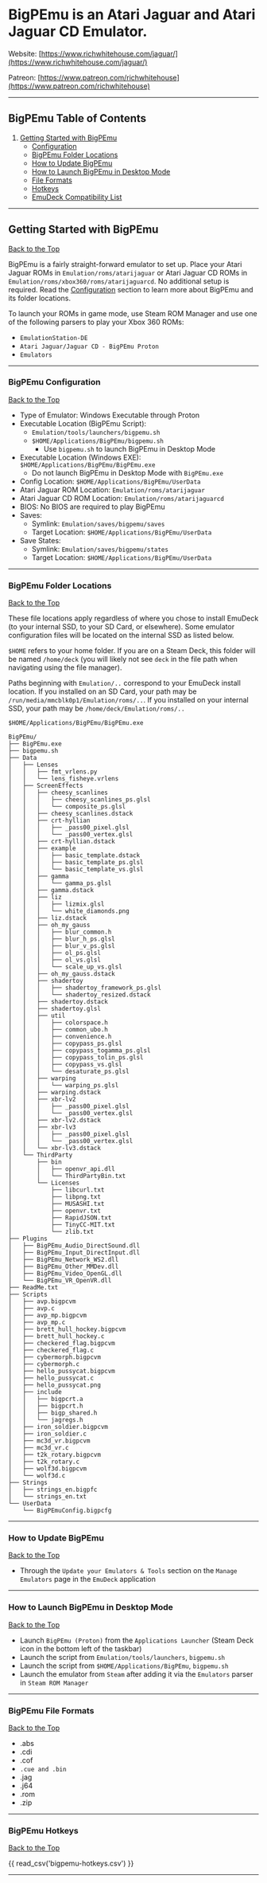 # BigPEmu is an Atari Jaguar and Atari Jaguar CD Emulator.

Website: [https://www.richwhitehouse.com/jaguar/](https://www.richwhitehouse.com/jaguar/)

Patreon: [https://www.patreon.com/richwhitehouse](https://www.patreon.com/richwhitehouse)

***

## BigPEmu Table of Contents

1. [Getting Started with BigPEmu](#getting-started-with-bigpemu)
    - [Configuration](#bigpemu-configuration)
    - [BigPEmu Folder Locations](#bigpemu-folder-locations)
    - [How to Update BigPEmu](#how-to-update-bigpemu)
    - [How to Launch BigPEmu in Desktop Mode](#how-to-launch-bigpemu-in-desktop-mode)
    - [File Formats](#bigpemu-file-formats)
    - [Hotkeys](#bigpemu-hotkeys)
    - [EmuDeck Compatibility List](#emudeck-compatibility-list)

***

## Getting Started with BigPEmu
[Back to the Top](#bigpemu-table-of-contents)

BigPEmu is a fairly straight-forward emulator to set up. Place your Atari Jaguar ROMs in `Emulation/roms/atarijaguar` or Atari Jaguar CD ROMs in `Emulation/roms/xbox360/roms/atarijaguarcd`. No additional setup is required. Read the [Configuration](#bigpemu-configuration) section to learn more about BigPEmu and its folder locations.

To launch your ROMs in game mode, use Steam ROM Manager and use one of the following parsers to play your Xbox 360 ROMs:

* `EmulationStation-DE`
* `Atari Jaguar/Jaguar CD - BigPEmu Proton`
* `Emulators`

***

### BigPEmu Configuration
[Back to the Top](#bigpemu-table-of-contents)


* Type of Emulator: Windows Executable through Proton
* Executable Location (BigPEmu Script): 
  * `Emulation/tools/launchers/bigpemu.sh`
  * `$HOME/Applications/BigPEmu/bigpemu.sh`
    * Use `bigpemu.sh` to launch BigPEmu in Desktop Mode
* Executable Location (Windows EXE): `$HOME/Applications/BigPEmu/BigPEmu.exe`
    * Do not launch BigPEmu in Desktop Mode with `BigPEmu.exe`
* Config Location: `$HOME/Applications/BigPEmu/UserData`
* Atari Jaguar ROM Location: `Emulation/roms/atarijaguar`
* Atari Jaguar CD ROM Location: `Emulation/roms/atarijaguarcd`
* BIOS: No BIOS are required to play BigPEmu
* Saves:
    * Symlink: `Emulation/saves/bigpemu/saves`
    * Target Location: `$HOME/Applications/BigPEmu/UserData`
* Save States:
    * Symlink: `Emulation/saves/bigpemu/states`
    * Target Location: `$HOME/Applications/BigPEmu/UserData`

***

### BigPEmu Folder Locations
[Back to the Top](#bigpemu-table-of-contents)

These file locations apply regardless of where you chose to install EmuDeck (to your internal SSD, to your SD Card, or elsewhere). Some emulator configuration files will be located on the internal SSD as listed below. 

`$HOME` refers to your home folder. If you are on a Steam Deck, this folder will be named `/home/deck` (you will likely not see `deck` in the file path when navigating using the file manager). 

Paths beginning with `Emulation/..` correspond to your EmuDeck install location. If you installed on an SD Card, your path may be `/run/media/mmcblk0p1/Emulation/roms/..`. If you installed on your internal SSD, your path may be `/home/deck/Emulation/roms/..`

`$HOME/Applications/BigPEmu/BigPEmu.exe`

```
BigPEmu/
├── BigPEmu.exe
├── bigpemu.sh
├── Data
│   ├── Lenses
│   │   ├── fmt_vrlens.py
│   │   └── lens_fisheye.vrlens
│   ├── ScreenEffects
│   │   ├── cheesy_scanlines
│   │   │   ├── cheesy_scanlines_ps.glsl
│   │   │   └── composite_ps.glsl
│   │   ├── cheesy_scanlines.dstack
│   │   ├── crt-hyllian
│   │   │   ├── _pass00_pixel.glsl
│   │   │   └── _pass00_vertex.glsl
│   │   ├── crt-hyllian.dstack
│   │   ├── example
│   │   │   ├── basic_template.dstack
│   │   │   ├── basic_template_ps.glsl
│   │   │   └── basic_template_vs.glsl
│   │   ├── gamma
│   │   │   └── gamma_ps.glsl
│   │   ├── gamma.dstack
│   │   ├── liz
│   │   │   ├── lizmix.glsl
│   │   │   └── white_diamonds.png
│   │   ├── liz.dstack
│   │   ├── oh_my_gauss
│   │   │   ├── blur_common.h
│   │   │   ├── blur_h_ps.glsl
│   │   │   ├── blur_v_ps.glsl
│   │   │   ├── ol_ps.glsl
│   │   │   ├── ol_vs.glsl
│   │   │   └── scale_up_vs.glsl
│   │   ├── oh_my_gauss.dstack
│   │   ├── shadertoy
│   │   │   ├── shadertoy_framework_ps.glsl
│   │   │   └── shadertoy_resized.dstack
│   │   ├── shadertoy.dstack
│   │   ├── shadertoy.glsl
│   │   ├── util
│   │   │   ├── colorspace.h
│   │   │   ├── common_ubo.h
│   │   │   ├── convenience.h
│   │   │   ├── copypass_ps.glsl
│   │   │   ├── copypass_togamma_ps.glsl
│   │   │   ├── copypass_tolin_ps.glsl
│   │   │   ├── copypass_vs.glsl
│   │   │   └── desaturate_ps.glsl
│   │   ├── warping
│   │   │   └── warping_ps.glsl
│   │   ├── warping.dstack
│   │   ├── xbr-lv2
│   │   │   ├── _pass00_pixel.glsl
│   │   │   └── _pass00_vertex.glsl
│   │   ├── xbr-lv2.dstack
│   │   ├── xbr-lv3
│   │   │   ├── _pass00_pixel.glsl
│   │   │   └── _pass00_vertex.glsl
│   │   └── xbr-lv3.dstack
│   └── ThirdParty
│       ├── bin
│       │   ├── openvr_api.dll
│       │   └── ThirdPartyBin.txt
│       └── Licenses
│           ├── libcurl.txt
│           ├── libpng.txt
│           ├── MUSASHI.txt
│           ├── openvr.txt
│           ├── RapidJSON.txt
│           ├── TinyCC-MIT.txt
│           └── zlib.txt
├── Plugins
│   ├── BigPEmu_Audio_DirectSound.dll
│   ├── BigPEmu_Input_DirectInput.dll
│   ├── BigPEmu_Network_WS2.dll
│   ├── BigPEmu_Other_MMDev.dll
│   ├── BigPEmu_Video_OpenGL.dll
│   └── BigPEmu_VR_OpenVR.dll
├── ReadMe.txt
├── Scripts
│   ├── avp.bigpcvm
│   ├── avp.c
│   ├── avp_mp.bigpcvm
│   ├── avp_mp.c
│   ├── brett_hull_hockey.bigpcvm
│   ├── brett_hull_hockey.c
│   ├── checkered_flag.bigpcvm
│   ├── checkered_flag.c
│   ├── cybermorph.bigpcvm
│   ├── cybermorph.c
│   ├── hello_pussycat.bigpcvm
│   ├── hello_pussycat.c
│   ├── hello_pussycat.png
│   ├── include
│   │   ├── bigpcrt.a
│   │   ├── bigpcrt.h
│   │   ├── bigp_shared.h
│   │   └── jagregs.h
│   ├── iron_soldier.bigpcvm
│   ├── iron_soldier.c
│   ├── mc3d_vr.bigpcvm
│   ├── mc3d_vr.c
│   ├── t2k_rotary.bigpcvm
│   ├── t2k_rotary.c
│   ├── wolf3d.bigpcvm
│   └── wolf3d.c
├── Strings
│   ├── strings_en.bigpfc
│   └── strings_en.txt
└── UserData
    └── BigPEmuConfig.bigpcfg
```

***

### How to Update BigPEmu
[Back to the Top](#bigpemu-table-of-contents)

* Through the `Update your Emulators & Tools` section on the `Manage Emulators` page in the `EmuDeck` application

***

### How to Launch BigPEmu in Desktop Mode
[Back to the Top](#bigpemu-table-of-contents)

* Launch `BigPEmu (Proton)` from the `Applications Launcher` (Steam Deck icon in the bottom left of the taskbar)
* Launch the script from `Emulation/tools/launchers`, `bigpemu.sh`
* Launch the script from `$HOME/Applications/BigPEmu`, `bigpemu.sh`
* Launch the emulator from `Steam` after adding it via the `Emulators` parser in `Steam ROM Manager`

***

### BigPEmu File Formats
[Back to the Top](#bigpemu-table-of-contents)

* .abs
* .cdi
* .cof  
* `.cue and .bin`
* .jag   
* .j64
* .rom
* .zip 

***

### BigPEmu Hotkeys
[Back to the Top](#bigpemu-table-of-contents)

{{ read_csv('bigpemu-hotkeys.csv') }}

***
